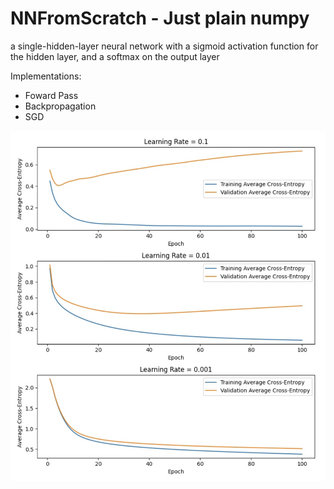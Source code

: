 # NNFromScratch - Just plain numpy
a single-hidden-layer neural network with a sigmoid activation function for the hidden layer, and a softmax on the output layer

Implementations:
  - Foward Pass
  - Backpropagation
  - SGD

![Alt text](https://github.com/dcha7225/NNFromScratch/blob/main/lossVsLearnRate.png?raw=true)
